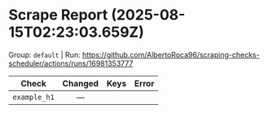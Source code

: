 # Scrape Report (2025-08-15T02:23:03.659Z)

Group: `default`  |  Run: https://github.com/AlbertoRoca96/scraping-checks-scheduler/actions/runs/16981353777

| Check | Changed | Keys | Error |
|---|:---:|:--|:--|
| `example_h1` | — |  |  |
